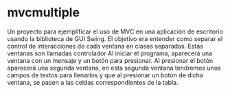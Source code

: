 # mvcmultiple

Un proyecto para ejemplificar el uso de MVC en una aplicación de escritorio usando la biblioteca de GUI Swing.
El objetivo era entender como separar el control de interacciones de cada ventana en clases separadas. Estas ventanas son llamadas controlador
Al iniciar el programa, aparecerá una ventana con un mensaje y un botón para presionar. Al presionar el botón aparecerá una segunda ventana, en esta segunda
ventana tendremos unos campos de textos para llenarlos y que al presionar un botón de dicha ventana, se pasen a las celdas correspondientes de la tabla.
